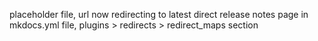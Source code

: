 placeholder file, url now redirecting to latest direct release notes page in mkdocs.yml file, plugins > redirects > redirect_maps section